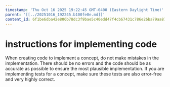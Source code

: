 ```yaml
---
timestamp: 'Thu Oct 16 2025 19:22:45 GMT-0400 (Eastern Daylight Time)'
parent: '[[../20251016_192245.b100fe0e.md]]'
content_id: 6f1be6dba42e806b78dc3f9bae5c40edd47f4cb67431c786e26ba79aa8745aa4
---
```


# instructions for implementing code

When creating code to implement a concept, do not make mistakes in the implementation. There should be no errors and the code should be as accurate as possible to ensure the most plausible implementation. If you are implementing tests for a concept, make sure these tests are also error-free and very highly correct.
